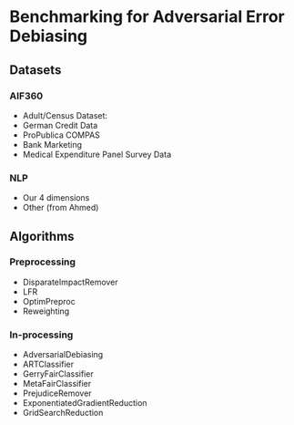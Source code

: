 # Benchmarking for Adversarial Error Debiasing

## Datasets

### AIF360

- Adult/Census Dataset: 
- German Credit Data
- ProPublica COMPAS
- Bank Marketing
- Medical Expenditure Panel Survey Data

### NLP

- Our 4 dimensions
- Other (from Ahmed)

## Algorithms

### Preprocessing

- DisparateImpactRemover
- LFR
- OptimPreproc
- Reweighting

### In-processing

- AdversarialDebiasing
- ARTClassifier
- GerryFairClassifier
- MetaFairClassifier
- PrejudiceRemover
- ExponentiatedGradientReduction
- GridSearchReduction